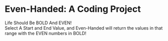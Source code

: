 # Even-Handed: A Coding Project
Life Should Be BOLD And EVEN! 
<br>Select A Start and End Value, and Even-Handed will return the values in that range with the EVEN numbers in BOLD!
